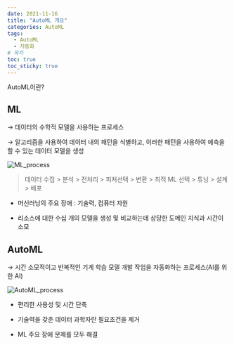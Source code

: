 ```yaml
---
date: 2021-11-16
title: "AutoML 개요"
categories: AutoML
tags:
  - AutoML
  - 자동화
# 목차
toc: true  
toc_sticky: true 
---
```


AutoML이란?

## ML

→ 데이터의 수학적 모델을 사용하는 프로세스

→ 알고리즘을 사용하여 데이터 내의 패턴을 식별하고, 이러한 패턴을 사용하여 예측을 할 수 있는 데이터 모델을 생성

![ML_process]({{https://github.com/wlslwlsl/wlslwlsl.github.io}}/assets/AutoML/ml.png )

> 데이터 수집 > 분석 > 전처리 > 피처선택 > 변환 > 최적 ML 선택 > 튜닝 > 설계 > 배포


- 머신러닝의 주요 장애 : 기술력, 컴퓨터 자원

- 리소스에 대한 수십 개의 모델을 생성 및 비교하는데 상당한 도메인 지식과 시간이 소모



## AutoML

→ 시간 소모적이고 반복적인 기계 학습 모델 개발 작업을 자동화하는 프로세스(AI를 위한 AI)


![AutoML_process]({{https://github.com/wlslwlsl/wlslwlsl.github.io}}/assets/AutoML/automl.png )

- 편리한 사용성 및 시간 단축

- 기술력을 갖춘 데이터 과학자란 필요조건을 제거

- ML 주요 장애 문제를 모두 해결



﻿